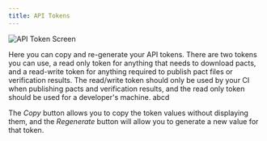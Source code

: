 ```yaml
---
title: API Tokens
---
```


![API Token Screen](/ui/api-tokens.png)

Here you can copy and re-generate your API tokens. There are two tokens you can use, a read only token
for anything that needs to download pacts, and a read-write token for anything required to publish
pact files or verification results. The read/write token should only be used by your CI when publishing pacts and verification results, and the read only token should be used for a developer's machine. abcd

The *Copy* button allows you to copy the token values without displaying them, and the *Regenerate* button will allow you to generate a new value for that token.
